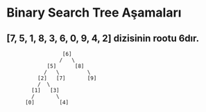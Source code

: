 # Binary Search Tree Aşamaları

## [7, 5, 1, 8, 3, 6, 0, 9, 4, 2] dizisinin rootu 6dır.

                      [6]
                     /   \
                 [5]      [8]
                /   \         \
              [2]   [7]       [9]
              /  \
            [1]   [3]
            /       \
          [0]        [4]
